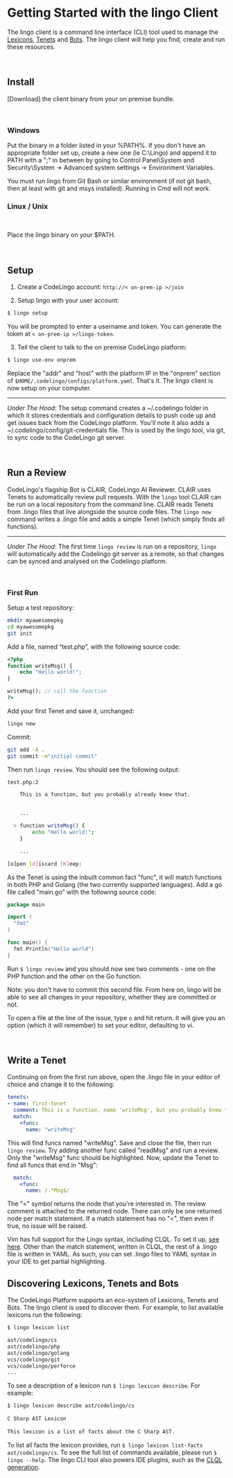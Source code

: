 # Getting Started with the lingo Client

The lingo client is a command line interface (CLI) tool used to manage the [Lexicons](concepts/lexicons.md), [Tenets](concepts/lexicons.md) and [Bots](concepts/lexicons.md). The lingo client will help you find, create and run these resources.

<br/>

## Install


[Download] the client binary from your on premise bundle.

<br/>

### Windows

Put the binary in a folder listed in your %PATH%. If you don't have an appropriate folder set up, create a new one (ie C:\Lingo) and append it to PATH with a ";" in between by going to Control Panel\System and Security\System -> Advanced system settings -> Environment Variables.

You must run lingo from Git Bash or similar environment (if not git bash, then at least with git and msys installed). Running in Cmd will not work.


### Linux / Unix  

<br/>

Place the lingo binary on your $PATH.

<br/>

## Setup

1. Create a CodeLingo account: `http://< on-prem-ip >/join`

2. Setup lingo with your user account:

```bash
$ lingo setup
```

You will be prompted to enter a username and token. You can generate the token at `< on-prem-ip >/lingo-token`. 

3. Tell the client to talk to the on premise CodeLingo platform:

```bash
$ lingo use-env onprem
```

Replace the "addr" and "host" with the platform IP in the "onprem" section of `$HOME/.codelingo/configs/platform.yaml`. That's it. The lingo client is now setup on your computer.

---

*Under The Hood*: The setup command creates a ~/.codelingo folder in which it stores credentials and configuration details to push code up and get issues back from the CodeLingo platform. You'll note it also adds a ~/.codelingo/config/git-credentials file. This is used by the lingo tool, via git, to sync code to the CodeLingo git server.

<br/>

## Run a Review

<!-- TODO: add commands to discover and install CLAIR -->

CodeLingo's flagship Bot is CLAIR, CodeLingo AI Reviewer. CLAIR uses Tenets to automatically review pull requests. With the `lingo` tool CLAIR can be run on a local repository from the command line. <!-- add image of CLI review --> CLAIR reads Tenets from .lingo files that live alongside the source code files. The `lingo new` command writes a .lingo file and adds a simple Tenet (which simply finds all functions).

---
*Under The Hood*: The first time `lingo review` is run on a repository, `lingo` will automatically add the Codelingo git server as a remote, so that changes can be synced and analysed on the Codelingo platform.

<br/>

### First Run

Setup a test repository:

```bash
mkdir myawesomepkg
cd myawesomepkg
git init
```

Add a file, named “test.php”, with the following source code:

```PHP
<?php
function writeMsg() {
    echo "Hello world!";
}

writeMsg(); // call the function
?>
```

Add your first Tenet and save it, unchanged:

```bash
lingo new
```

Commit:

```bash
git add -A .
git commit -m"initial commit"
```

Then run `lingo review`. You should see the following output:

```bash
test.php:2

    This is a function, but you probably already knew that.


    ...

  > function writeMsg() {
        echo "Hello world!";
    }

    ...

[o]pen [d]iscard [K]eep:
```

As the Tenet is using the inbuilt common fact "func", it will match functions in both PHP and Golang (the two currently supported languages). Add a go file called "main.go" with the following source code:

```go
package main

import (
  "fmt"
)

func main() {
  fmt.Println("Hello world")
}
```

Run `$ lingo review` and you should now see two comments - one on the PHP function and the other on the Go function.

Note: you don't have to commit this second file. From here on, lingo will be able to see all changes in your repository, whether they are committed or not.

To open a file at the line of the issue, type `o` and hit return. It will give you an option (which it will remember) to set your editor, defaulting to vi.

<br/>

## Write a Tenet

Continuing on from the first run above, open the .lingo file in your editor of choice and change it to the following:

```yaml
tenets:
- name: first-tenet
  comment: This is a function, name 'writeMsg', but you probably knew that.
  match:
    <func:
      name: "writeMsg"
```

This will find funcs named "writeMsg". Save and close the file, then run `lingo review`. Try adding another func called "readMsg" and run a review. Only the "writeMsg" func should be highlighted. Now, update the Tenet to find all funcs that end in "Msg":

```yaml
  match:
    <func:
      name: /.*Msg$/
```

The "<" symbol returns the node that you're interested in. The review comment is attached to the returned node. There can only be one returned node per match statement. If a match statement has no "<", then even if true, no issue will be raised.

Vim has full support for the Lingo syntax, including CLQL. To set it up, [see here](scripts/lingo.vim.readme). Other than the match statement, written in CLQL, the rest of a .lingo file is written in YAML. As such, you can set .lingo files to YAML syntax in your IDE to get partial highlighting.

<!-- 
## CLQL

CLQL is the query language under the `match:` section of a Tenet. It stands for CodeLingo Query Language. The full spec can be found [here](https://docs.google.com/document/d/1NIw1J9u2hiez9ZYZ0S1sV8lJamdE9eyqWa8R9uho0MU/edit), but a practical to get acquainted with the language is to review the [examples](_examples).

## Running Examples

All examples under [examples/php](_examples/php) are working. The other examples have varying levels of completeness and serve as an implementation roadmap. To run the examples, copy the directory out of the repository and follow the same steps as in the tutorial above.

-->

## Discovering Lexicons, Tenets and Bots

The CodeLingo Platform supports an eco-system of Lexicons, Tenets and Bots. The lingo client is used to discover them. For example, to list available lexicons run the following:
 
```bash
$ lingo lexicon list

ast/codelingo/cs
ast/codelingo/php
ast/codelingo/golang
vcs/codelingo/git
vcs/codelingo/perforce
...
```

 
To see a description of a lexicon run  `$ lingo lexicon describe`. For example:
 
```bash
$ lingo lexicon describe ast/codelingo/cs
 
C Sharp AST Lexicon
 
This lexicon is a list of facts about the C Sharp AST.
```
 
To list all facts the lexicon provides, run `$ lingo lexicon list-facts ast/codelingo/cs`. To see the full list of commands available, please run `$ lingo --help`. The lingo CLI tool also powers IDE plugins, such as the [CLQL generation](/clql/index.html).